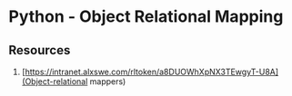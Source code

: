 # Python - Object Relational Mapping

## Resources
1. [https://intranet.alxswe.com/rltoken/a8DUOWhXpNX3TEwgyT-U8A](Object-relational mappers)
